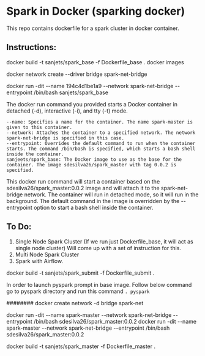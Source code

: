# Spark in Docker (sparking docker)
This repo contains dockerfile for a spark cluster in docker container. 

## Instructions:

docker build -t sanjets/spark_base -f Dockerfile_base .
docker images

docker network create --driver bridge spark-net-bridge 

docker run -dit --name 194c4d1be1a9 --network spark-net-bridge --entrypoint /bin/bash sanjets/spark_base

The docker run command you provided starts a Docker container in detached (-d), interactive (-i), and tty (-t) mode.

    --name: Specifies a name for the container. The name spark-master is given to this container.
    --network: Attaches the container to a specified network. The network spark-net-bridge is specified in this case.
    --entrypoint: Overrides the default command to run when the container starts. The command /bin/bash is specified, which starts a bash shell inside the container.
    sanjeets/spark_base: The Docker image to use as the base for the container. The image sdesilva26/spark_master with tag 0.0.2 is specified.

This docker run command will start a container based on the sdesilva26/spark_master:0.0.2 image and will attach
it to the spark-net-bridge network. The container will run in detached mode, so it will run in the background. 
The default command in the image is overridden by the --entrypoint option to start a bash shell inside the container.

## To Do:
1. Single Node Spark Cluster (If we run just Dockerfile_base, it will act as single node cluster)
    Will come up with a set of instruction for this. 
2. Multi Node Spark Cluster
3. Spark with Airflow.



docker build -t sanjets/spark_submit -f Dockerfile_submit .

In order to launch pyspark prompt in base image. Follow below command
    go to pyspark directory and run this command ```. pyspark```


########
docker create network -d bridge spark-net

docker run -dit --name spark-master --network spark-net-bridge --entrypoint /bin/bash sdesilva26/spark_master:0.0.2
docker run -dit --name spark-master --network spark-net-bridge --entrypoint /bin/bash sdesilva26/spark_master:0.0.2


docker build -t sanjets/spark_master -f Dockerfile_master .

